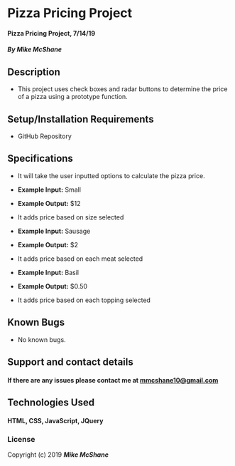 # Pizza Pricing Project

#### Pizza Pricing Project, 7/14/19

##### By Mike McShane

## Description

* This project uses check boxes and radar buttons to determine the price of a pizza using a prototype function.

## Setup/Installation Requirements

* GitHub Repository

## Specifications

* It will take the user inputted options to calculate the pizza price.

* **Example Input:** Small
* **Example Output:** $12

* It adds price based on size selected

* **Example Input:** Sausage
* **Example Output:** $2

* It adds price based on each meat selected

* **Example Input:** Basil
* **Example Output:** $0.50

* It adds price based on each topping selected

## Known Bugs

* No known bugs.

## Support and contact details

#### If there are any issues please contact me at mmcshane10@gmail.com

## Technologies Used

#### HTML, CSS, JavaScript, JQuery

### License

Copyright (c) 2019 **_Mike McShane_**
